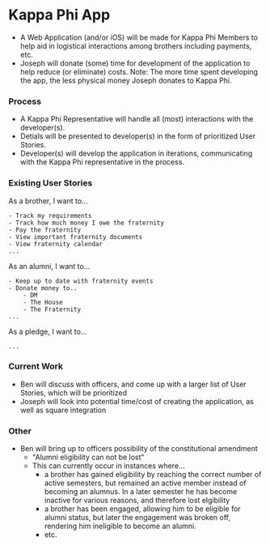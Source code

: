 # Kappa Phi App

- A Web Application (and/or iOS) will be made for Kappa Phi Members to help aid in logistical interactions among brothers including payments, etc.
- Joseph will donate (some) time for development of the application to help reduce (or eliminate) costs. Note: The more time spent developing the app, the less physical money Joseph donates to Kappa Phi.

### Process
- A Kappa Phi Representative will handle all (most) interactions with the developer(s).
- Detials will be presented to developer(s) in the form of prioritized User Stories.
- Developer(s) will develop the application in iterations, communicating with the Kappa Phi representative in the process.


### Existing User Stories

As a brother, I want to...
	

	- Track my requirements
	- Track how much money I owe the fraternity
	- Pay the fraternity
	- View important fraternity documents
	- View fraternity calendar
	...

As an alumni, I want to...

	- Keep up to date with fraternity events
	- Donate money to..
		- DM
		- The House
		- The Fraternity
	...

As a pledge, I want to...

	...
	
### Current Work

- Ben will discuss with officers, and come up with a larger list of User Stories, which will be prioritized
- Joseph will look into potential time/cost of creating the application, as well as square integration

### Other

- Ben will bring up to officers possibility of the constitutional amendment
	- "Alumni eligibility can not be lost"
	- This can currently occur in instances where...
		- a brother has gained eligibility by reaching the correct number of active semesters, but remained an active member instead of becoming an alumnus. In a later semester he has become inactive for various reasons, and therefore lost elgibility
		- a brother has been engaged, allowing him to be eligible for alumni status, but later the engagement was broken off, rendering him ineligible to become an alumni. 
		- etc.
